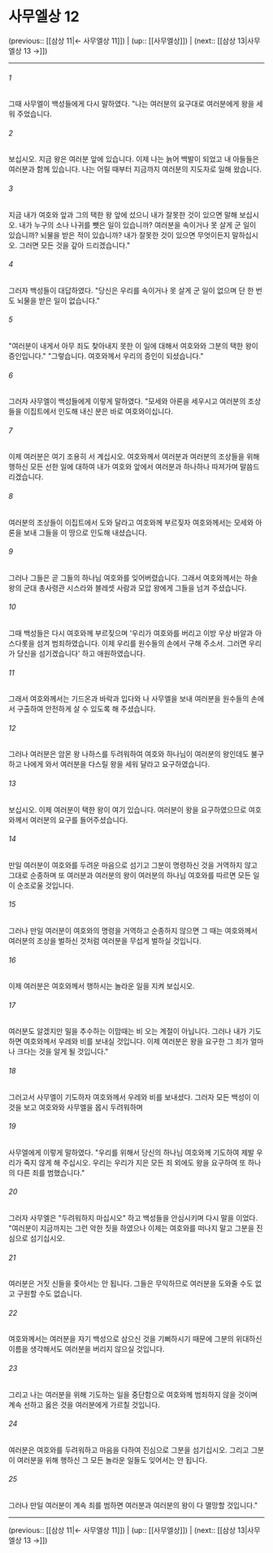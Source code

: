 # 사무엘상 12

(previous:: [[삼상 11|← 사무엘상 11]]) | (up:: [[사무엘상]]) | (next:: [[삼상 13|사무엘상 13 →]])

***




###### 1 

그때 사무엘이 백성들에게 다시 말하였다. "나는 여러분의 요구대로 여러분에게 왕을 세워 주었습니다. 



###### 2 

보십시오. 지금 왕은 여러분 앞에 있습니다. 이제 나는 늙어 백발이 되었고 내 아들들은 여러분과 함께 있습니다. 나는 어릴 때부터 지금까지 여러분의 지도자로 일해 왔습니다. 



###### 3 

지금 내가 여호와 앞과 그의 택한 왕 앞에 섰으니 내가 잘못한 것이 있으면 말해 보십시오. 내가 누구의 소나 나귀를 뺏은 일이 있습니까? 여러분을 속이거나 못 살게 군 일이 있습니까? 뇌물을 받은 적이 있습니까? 내가 잘못한 것이 있으면 무엇이든지 말하십시오. 그러면 모든 것을 갚아 드리겠습니다." 



###### 4 

그러자 백성들이 대답하였다. "당신은 우리를 속이거나 못 살게 군 일이 없으며 단 한 번도 뇌물을 받은 일이 없습니다." 



###### 5 

"여러분이 내게서 아무 죄도 찾아내지 못한 이 일에 대해서 여호와와 그분의 택한 왕이 증인입니다." "그렇습니다. 여호와께서 우리의 증인이 되셨습니다." 



###### 6 

그러자 사무엘이 백성들에게 이렇게 말하였다. "모세와 아론을 세우시고 여러분의 조상들을 이집트에서 인도해 내신 분은 바로 여호와이십니다. 



###### 7 

이제 여러분은 여기 조용히 서 계십시오. 여호와께서 여러분과 여러분의 조상들을 위해 행하신 모든 선한 일에 대하여 내가 여호와 앞에서 여러분과 하나하나 따져가며 말씀드리겠습니다. 



###### 8 

여러분의 조상들이 이집트에서 도와 달라고 여호와께 부르짖자 여호와께서는 모세와 아론을 보내 그들을 이 땅으로 인도해 내셨습니다. 



###### 9 

그러나 그들은 곧 그들의 하나님 여호와를 잊어버렸습니다. 그래서 여호와께서는 하솔 왕의 군대 총사령관 시스라와 블레셋 사람과 모압 왕에게 그들을 넘겨 주셨습니다. 



###### 10 

그때 백성들은 다시 여호와께 부르짖으며 '우리가 여호와를 버리고 이방 우상 바알과 아스다롯을 섬겨 범죄하였습니다. 이제 우리를 원수들의 손에서 구해 주소서. 그러면 우리가 당신을 섬기겠습니다' 하고 애원하였습니다. 



###### 11 

그래서 여호와께서는 기드온과 바락과 입다와 나 사무엘을 보내 여러분을 원수들의 손에서 구출하여 안전하게 살 수 있도록 해 주셨습니다. 



###### 12 

그러나 여러분은 암몬 왕 나하스를 두려워하여 여호와 하나님이 여러분의 왕인데도 불구하고 나에게 와서 여러분을 다스릴 왕을 세워 달라고 요구하였습니다. 



###### 13 

보십시오. 이제 여러분이 택한 왕이 여기 있습니다. 여러분이 왕을 요구하였으므로 여호와께서 여러분의 요구를 들어주셨습니다. 



###### 14 

만일 여러분이 여호와를 두려운 마음으로 섬기고 그분이 명령하신 것을 거역하지 않고 그대로 순종하며 또 여러분과 여러분의 왕이 여러분의 하나님 여호와를 따르면 모든 일이 순조로울 것입니다. 



###### 15 

그러나 만일 여러분이 여호와의 명령을 거역하고 순종하지 않으면 그 때는 여호와께서 여러분의 조상을 벌하신 것처럼 여러분을 무섭게 벌하실 것입니다. 



###### 16 

이제 여러분은 여호와께서 행하시는 놀라운 일을 지켜 보십시오. 



###### 17 

여러분도 알겠지만 밀을 추수하는 이맘때는 비 오는 계절이 아닙니다. 그러나 내가 기도하면 여호와께서 우레와 비를 보내실 것입니다. 이제 여러분은 왕을 요구한 그 죄가 얼마나 크다는 것을 알게 될 것입니다." 



###### 18 

그러고서 사무엘이 기도하자 여호와께서 우레와 비를 보내셨다. 그러자 모든 백성이 이것을 보고 여호와와 사무엘을 몹시 두려워하며 



###### 19 

사무엘에게 이렇게 말하였다. "우리를 위해서 당신의 하나님 여호와께 기도하여 제발 우리가 죽지 않게 해 주십시오. 우리는 우리가 지은 모든 죄 외에도 왕을 요구하여 또 하나의 다른 죄를 범했습니다." 



###### 20 

그러자 사무엘은 "두려워하지 마십시오" 하고 백성들을 안심시키며 다시 말을 이었다. "여러분이 지금까지는 그런 악한 짓을 하였으나 이제는 여호와를 떠나지 말고 그분을 진심으로 섬기십시오. 



###### 21 

여러분은 거짓 신들을 좇아서는 안 됩니다. 그들은 무익하므로 여러분을 도와줄 수도 없고 구원할 수도 없습니다. 



###### 22 

여호와께서는 여러분을 자기 백성으로 삼으신 것을 기뻐하시기 때문에 그분의 위대하신 이름을 생각해서도 여러분을 버리지 않으실 것입니다. 



###### 23 

그리고 나는 여러분을 위해 기도하는 일을 중단함으로 여호와께 범죄하지 않을 것이며 계속 선하고 옳은 것을 여러분에게 가르칠 것입니다. 



###### 24 

여러분은 여호와를 두려워하고 마음을 다하여 진심으로 그분을 섬기십시오. 그리고 그분이 여러분을 위해 행하신 그 모든 놀라운 일들도 잊어서는 안 됩니다. 



###### 25 

그러나 만일 여러분이 계속 죄를 범하면 여러분과 여러분의 왕이 다 멸망할 것입니다."

***

(previous:: [[삼상 11|← 사무엘상 11]]) | (up:: [[사무엘상]]) | (next:: [[삼상 13|사무엘상 13 →]])
